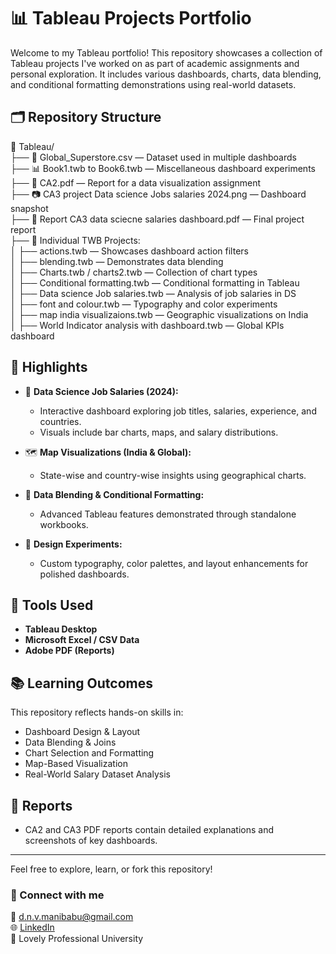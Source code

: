 # 📊 Tableau Projects Portfolio

Welcome to my Tableau portfolio! This repository showcases a collection of Tableau projects I've worked on as part of academic assignments and personal exploration. 
It includes various dashboards, charts, data blending, and conditional formatting demonstrations using real-world datasets.

## 🗂️ Repository Structure

📁 Tableau/<br>
├── 📄 Global_Superstore.csv — Dataset used in multiple dashboards<br>
├── 📊 Book1.twb to Book6.twb — Miscellaneous dashboard experiments<br>
├── 📄 CA2.pdf — Report for a data visualization assignment<br>
├── 📷 CA3 project Data science Jobs salaries 2024.png — Dashboard snapshot<br>
├── 📄 Report CA3 data sciecne salaries dashboard.pdf — Final project report<br>
├── 📁 Individual TWB Projects:<br>
│ ├── actions.twb — Showcases dashboard action filters<br>
│ ├── blending.twb — Demonstrates data blending<br>
│ ├── Charts.twb / charts2.twb — Collection of chart types<br>
│ ├── Conditional formatting.twb — Conditional formatting in Tableau<br>
│ ├── Data science Job salaries.twb — Analysis of job salaries in DS<br>
│ ├── font and colour.twb — Typography and color experiments<br>
│ ├── map india visualizaions.twb — Geographic visualizations on India<br>
│ ├── World Indicator analysis with dashboard.twb — Global KPIs dashboard<br>

## 📌 Highlights

- 📍 **Data Science Job Salaries (2024):**
  - Interactive dashboard exploring job titles, salaries, experience, and countries.
  - Visuals include bar charts, maps, and salary distributions.
  
- 🗺️ **Map Visualizations (India & Global):**
  - State-wise and country-wise insights using geographical charts.

- 🔁 **Data Blending & Conditional Formatting:**
  - Advanced Tableau features demonstrated through standalone workbooks.

- 🎨 **Design Experiments:**
  - Custom typography, color palettes, and layout enhancements for polished dashboards.

## 🧰 Tools Used

- **Tableau Desktop**
- **Microsoft Excel / CSV Data**
- **Adobe PDF (Reports)**

## 📚 Learning Outcomes

This repository reflects hands-on skills in:
- Dashboard Design & Layout
- Data Blending & Joins
- Chart Selection and Formatting
- Map-Based Visualization
- Real-World Salary Dataset Analysis

## 📄 Reports

- CA2 and CA3 PDF reports contain detailed explanations and screenshots of key dashboards.

---

Feel free to explore, learn, or fork this repository!

### 🔗 Connect with me
📧 d.n.v.manibabu@gmail.com  
🌐 [LinkedIn](https://linkedin.com/in/manibabu-dnv)  
📍 Lovely Professional University  
